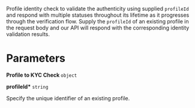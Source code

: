 Profile identity check to validate the authenticity using supplied `profileId` and respond with multiple statuses throughout its lifetime as it progresses through the verification flow. Supply the `profileId` of an existing profile in the request body and our API will respond with the corresponding identity validation results.


# Parameters

<strong> Profile to KYC Check </strong> `object`

<strong>profileId*</strong> `string`

Specify the unique identifier of an existing profile.